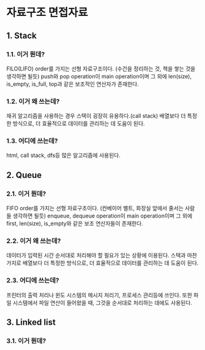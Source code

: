 # 자료구조 면접자료

## 1. Stack
### 1.1. 이거 뭔데?
FILO(LIFO) order를 가지는 선형 자료구조이다. (수건을 정리하는 것, 책을 쌓는 것을 생각하면 될듯) push와 pop operation이 main operation이며 그 외에 len(size), is_empty, is_full, top과 같은 보조적인 연산자가 존재한다.
### 1.2. 이거 왜 쓰는데?
재귀 알고리즘을 사용하는 경우 스택이 굉장히 유용하다.(call stack) 배열보다 더 특정한 방식으로, 더 효율적으로 데이터를 관리하는 데 도움이 된다.
### 1.3. 어디에 쓰는데?
html, call stack, dfs등 많은 알고리즘에 사용된다.

## 2. Queue
### 2.1. 이거 뭔데?
FIFO order를 가지는 선형 자료구조이다. (컨베이어 벨트, 화장실 앞에서 줄서는 사람들 생각하면 될듯) enqueue, dequeue operation이 main operation이며 그 외에 first, len(size), is_empty와 같은 보조 연산자들이 존재한다.
### 2.2. 이거 왜 쓰는데? 
데이터가 입력된 시간 순서대로 처리해야 할 필요가 있는 상황에 이용된다. 스택과 마찬가지로 배열보다 더 특정한 방식으로, 더 효율적으로 데이터를 관리하는 데 도움이 된다.
### 2.3. 어디에 쓰는데?
프린터의 출력 처리나 윈도 시스템의 메시지 처리기, 프로세스 관리등에 쓰인다. 또한 파일 시스템에서 파일 연산이 들어왔을 때, 그것을 순서대로 처리하는 데에도 사용된다.

## 3. Linked list
### 3.1. 이거 뭔데?
